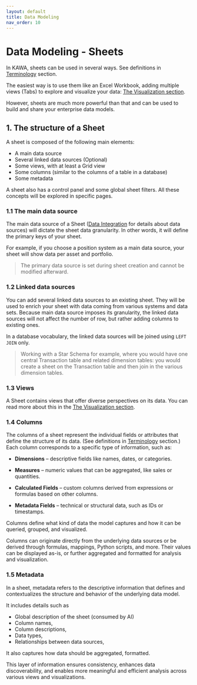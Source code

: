 ```yaml
---
layout: default
title: Data Modeling
nav_order: 10
---
```


# Data Modeling - Sheets

In KAWA, sheets can be used in several ways. See definitions in [Terminology](13_00_terminology.md) section.

The easiest way is to use them like an Excel Workbook, adding multiple views (Tabs) to explore and visualize your data: [The Visualization section](./04_00_visualization).

However, sheets are much more powerful than that and can be used to build and share your enterprise data models.

## 1. The structure of a Sheet

A sheet is composed of the following main elements:

- A main data source
- Several linked data sources (Optional)
- Some views, with at least a Grid view
- Some columns (similar to the columns of a table in a database)
- Some metadata

A sheet also has a control panel and some global sheet filters.
All these concepts will be explored in specific pages.

### 1.1 The main data source

The main data source of a Sheet ([Data Integration](./01_00_data_integration) for details about data sources) will dictate the sheet data granularity. In other words, it will define the primary keys of your sheet. 

For example, if you choose a position system as a main data source, your sheet will show data per asset and portfolio.

> The primary data source is set during sheet creation and cannot be modified afterward.

### 1.2 Linked data sources

You can add several linked data sources to an existing sheet. They will be used to enrich your sheet with data coming from various systems and data sets. Because main data source imposes its granularity, the linked data sources will not affect the number of row, but rather adding columns to existing ones. 

In a database vocabulary, the linked data sources will be joined using `LEFT JOIN` only.

> Working with a Star Schema for example, where you would have one central Transaction table and related dimension tables: you would create a sheet on the Transaction table and then join in the various dimension tables.

### 1.3 Views

A Sheet contains views that offer diverse perspectives on its data. You can read more about this in the [The Visualization section](./04_00_visualization).

### 1.4 Columns

The columns of a sheet represent the individual fields or attributes that define the structure of its data. (See definitions in [Terminology](13_00_terminology.md) section.) Each column corresponds to a specific type of information, such as:

- __Dimensions__ – descriptive fields like names, dates, or categories.

- __Measures__ – numeric values that can be aggregated, like sales or quantities.

- __Calculated Fields__ – custom columns derived from expressions or formulas based on other columns.

- __Metadata Fields__ – technical or structural data, such as IDs or timestamps.

Columns define what kind of data the model captures and how it can be queried, grouped, and visualized.

Columns can originate directly from the underlying data sources or be derived through formulas, mappings, Python scripts, and more. Their values can be displayed as-is, or further aggregated and formatted for analysis and visualization.

### 1.5 Metadata

In a sheet, metadata refers to the descriptive information that defines and contextualizes the structure and behavior of the underlying data model.

It includes details such as 
- Global description of the sheet (consumed by AI)
- Column names,
- Column descriptions, 
- Data types, 
- Relationships between data sources, 

It also captures how data should be aggregated, formatted.

This layer of information ensures consistency, enhances data discoverability, and enables more meaningful and efficient analysis across various views and visualizations.

